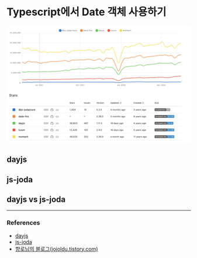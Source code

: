 # Typescript에서 Date 객체 사용하기

![CompareImages](./images/compare-date-library.png)

## dayjs

## js-joda

## dayjs vs js-joda

---

### References

- [dayjs](https://day.js.org/)
- [js-joda](https://github.com/js-joda/js-joda)
- [향로님의 블로그(jojoldu.tistory.com)](https://jojoldu.tistory.com/600?category=635878)
